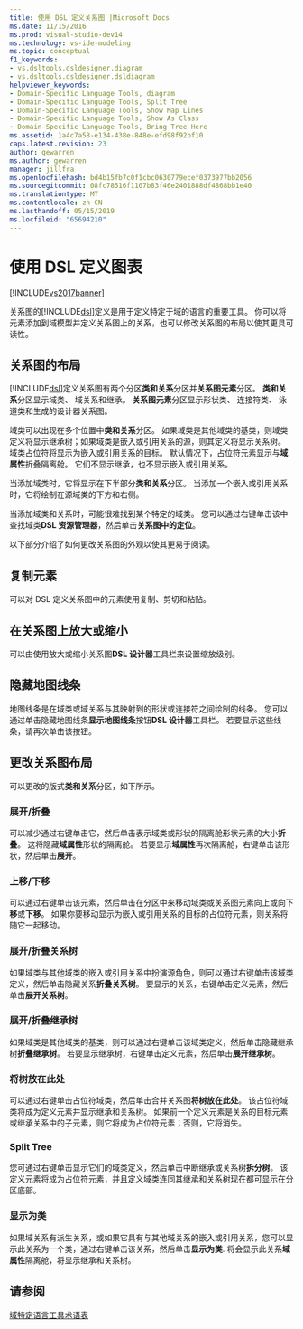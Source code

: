 ```yaml
---
title: 使用 DSL 定义关系图 |Microsoft Docs
ms.date: 11/15/2016
ms.prod: visual-studio-dev14
ms.technology: vs-ide-modeling
ms.topic: conceptual
f1_keywords:
- vs.dsltools.dsldesigner.diagram
- vs.dsltools.dsldesigner.dsldiagram
helpviewer_keywords:
- Domain-Specific Language Tools, diagram
- Domain-Specific Language Tools, Split Tree
- Domain-Specific Language Tools, Show Map Lines
- Domain-Specific Language Tools, Show As Class
- Domain-Specific Language Tools, Bring Tree Here
ms.assetid: 1a4c7a58-e134-438e-848e-efd98f92bf10
caps.latest.revision: 23
author: gewarren
ms.author: gewarren
manager: jillfra
ms.openlocfilehash: bd4b15fb7c0f1cbc0630779ecef0373977bb2056
ms.sourcegitcommit: 08fc78516f1107b83f46e2401888df4868bb1e40
ms.translationtype: MT
ms.contentlocale: zh-CN
ms.lasthandoff: 05/15/2019
ms.locfileid: "65694210"
---
```

# <a name="working-with-the-dsl-definition-diagram"></a>使用 DSL 定义图表
[!INCLUDE[vs2017banner](../includes/vs2017banner.md)]

关系图的[!INCLUDE[dsl](../includes/dsl-md.md)]定义是用于定义特定于域的语言的重要工具。 你可以将元素添加到域模型并定义关系图上的关系，也可以修改关系图的布局以使其更具可读性。  
  
## <a name="the-layout-of-the-diagram"></a>关系图的布局  
 [!INCLUDE[dsl](../includes/dsl-md.md)]定义关系图有两个分区**类和关系**分区并**关系图元素**分区。 **类和关系**分区显示域类、 域关系和继承。 **关系图元素**分区显示形状类、 连接符类、 泳道类和生成的设计器关系图。  
  
 域类可以出现在多个位置中**类和关系**分区。 如果域类是其他域类的基类，则域类定义将显示继承树；如果域类是嵌入或引用关系的源，则其定义将显示关系树。 域类占位符将显示为嵌入或引用关系的目标。 默认情况下，占位符元素显示与**域属性**折叠隔离舱。 它们不显示继承，也不显示嵌入或引用关系。  
  
 当添加域类时，它将显示在下半部分**类和关系**分区。 当添加一个嵌入或引用关系时，它将绘制在源域类的下方和右侧。  
  
 当添加域类和关系时，可能很难找到某个特定的域类。 您可以通过右键单击该中查找域类**DSL 资源管理器**，然后单击**关系图中的定位**。  
  
 以下部分介绍了如何更改关系图的外观以使其更易于阅读。  
  
## <a name="copying-elements"></a>复制元素  
 可以对 DSL 定义关系图中的元素使用复制、剪切和粘贴。  
  
## <a name="zooming-in-or-out-on-the-diagram"></a>在关系图上放大或缩小  
 可以由使用放大或缩小关系图**DSL 设计器**工具栏来设置缩放级别。  
  
## <a name="hiding-map-lines"></a>隐藏地图线条  
 地图线条是在域类或域关系与其映射到的形状或连接符之间绘制的线条。 您可以通过单击隐藏地图线条**显示地图线条**按钮**DSL 设计器**工具栏。 若要显示这些线条，请再次单击该按钮。  
  
## <a name="changing-the-diagram-layout"></a>更改关系图布局  
 可以更改的版式**类和关系**分区，如下所示。  
  
### <a name="expandcollapse"></a>展开/折叠  
 可以减少通过右键单击它，然后单击表示域类或形状的隔离舱形状元素的大小**折叠**。 这将隐藏**域属性**形状的隔离舱。 若要显示**域属性**再次隔离舱，右键单击该形状，然后单击**展开**。  
  
### <a name="move-updown"></a>上移/下移  
 可以通过右键单击该元素，然后单击在分区中来移动域类或关系图元素向上或向下**移**或**下移**。 如果你要移动显示为嵌入或引用关系的目标的占位符元素，则关系将随它一起移动。  
  
### <a name="expandcollapse-relationships-tree"></a>展开/折叠关系树  
 如果域类与其他域类的嵌入或引用关系中扮演源角色，则可以通过右键单击该域类定义，然后单击隐藏关系**折叠关系树**。 要显示的关系，右键单击定义元素，然后单击**展开关系树**。  
  
### <a name="expandcollapse-inheritance-tree"></a>展开/折叠继承树  
 如果域类是其他域类的基类，则可以通过右键单击该域类定义，然后单击隐藏继承树**折叠继承树**。 若要显示继承树，右键单击定义元素，然后单击**展开继承树**。  
  
### <a name="bring-tree-here"></a>将树放在此处  
 可以通过右键单击占位符域类，然后单击合并关系图**将树放在此处**。 该占位符域类将成为定义元素并显示继承和关系树。 如果前一个定义元素是关系的目标元素或继承关系中的子元素，则它将成为占位符元素；否则，它将消失。  
  
### <a name="split-tree"></a>Split Tree  
 您可通过右键单击显示它们的域类定义，然后单击中断继承或关系树**拆分树**。 该定义元素将成为占位符元素，并且定义域类连同其继承和关系树现在都可显示在分区底部。  
  
### <a name="show-as-class"></a>显示为类  
 如果域关系有派生关系，或如果它具有与其他域关系的嵌入或引用关系，您可以显示此关系为一个类，通过右键单击该关系，然后单击**显示为类**. 将会显示此关系**域属性**隔离舱，将显示继承和关系树。  
  
## <a name="see-also"></a>请参阅  
 [域特定语言工具术语表](https://msdn.microsoft.com/ca5e84cb-a315-465c-be24-76aa3df276aa)
